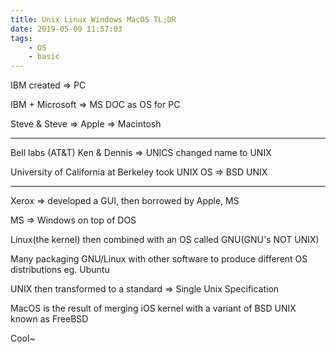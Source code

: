 ```yaml
---
title: Unix Linux Windows MacOS TL;DR
date: 2019-05-09 11:57:03
tags: 
    - OS
    - basic
---
```


IBM created => PC

IBM + Microsoft => MS DOC as OS for PC

Steve & Steve => Apple => Macintosh

---

Bell labs (AT&T) Ken & Dennis => UNICS changed name to UNIX

University of California at Berkeley took UNIX OS => BSD UNIX

---

Xerox => developed a GUI, then borrowed by Apple, MS

MS => Windows on top of DOS

Linux(the kernel) then combined with an OS called GNU(GNU's NOT UNIX)

Many packaging GNU/Linux with other software to produce different OS distributions eg. Ubuntu

UNIX then transformed to a standard => Single Unix Specification

MacOS is the result of merging iOS kernel with a variant of BSD UNIX known as FreeBSD

Cool~
